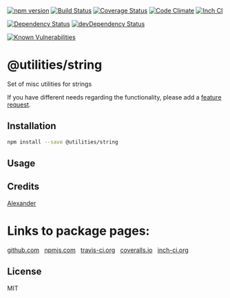 [![npm version](https://badge.fury.io/js/@utilities/string.svg)](http://badge.fury.io/js/@utilities/string)
[![Build Status](https://travis-ci.org/alykoshin/@utilities/string.svg)](https://travis-ci.org/alykoshin/@utilities/string)
[![Coverage Status](https://coveralls.io/repos/alykoshin/@utilities/string/badge.svg?branch=master&service=github)](https://coveralls.io/github/alykoshin/@utilities/string?branch=master)
[![Code Climate](https://codeclimate.com/github/alykoshin/@utilities/string/badges/gpa.svg)](https://codeclimate.com/github/alykoshin/@utilities/string)
[![Inch CI](https://inch-ci.org/github/alykoshin/@utilities/string.svg?branch=master)](https://inch-ci.org/github/alykoshin/@utilities/string)

[![Dependency Status](https://david-dm.org/alykoshin/@utilities/string/status.svg)](https://david-dm.org/alykoshin/@utilities/string#info=dependencies)
[![devDependency Status](https://david-dm.org/alykoshin/@utilities/string/dev-status.svg)](https://david-dm.org/alykoshin/@utilities/string#info=devDependencies)

[![Known Vulnerabilities](https://snyk.io/test/github/alykoshin/@utilities/string/badge.svg)](https://snyk.io/test/github/alykoshin/@utilities/string)


# @utilities/string

Set of misc utilities for strings


If you have different needs regarding the functionality, please add a [feature request](https://github.com/alykoshin/@utilities/string/issues).


## Installation

```sh
npm install --save @utilities/string
```

## Usage


## Credits
[Alexander](https://github.com/alykoshin/)


# Links to package pages:

[github.com](https://github.com/alykoshin/@utilities/string) &nbsp; [npmjs.com](https://www.npmjs.com/package/@utilities/string) &nbsp; [travis-ci.org](https://travis-ci.org/alykoshin/@utilities/string) &nbsp; [coveralls.io](https://coveralls.io/github/alykoshin/@utilities/string) &nbsp; [inch-ci.org](https://inch-ci.org/github/alykoshin/@utilities/string)


## License

MIT
